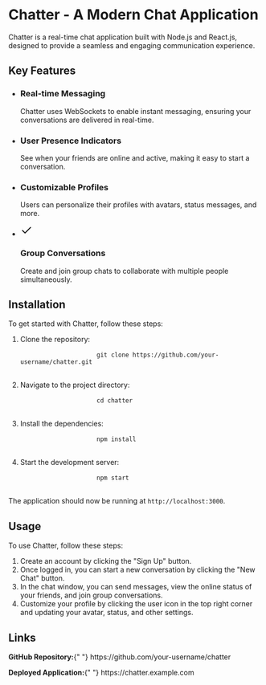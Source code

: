  <div className="mx-auto max-w-3xl px-4 py-12 sm:px-6 lg:px-8">
      <div className="space-y-8">
        <div>
          <h1 className="text-4xl font-bold tracking-tight text-primary">Chatter - A Modern Chat Application</h1>
          <p className="mt-4 text-lg text-muted-foreground">
            Chatter is a real-time chat application built with Node.js and React.js, designed to provide a seamless and
            engaging communication experience.
          </p>
        </div>
        <div>
          <h2 className="text-2xl font-bold tracking-tight text-primary">Key Features</h2>
          <ul className="mt-4 space-y-4 text-muted-foreground">
            <li className="flex items-start">
              <div className="flex-shrink-0">
                <CheckIcon className="h-6 w-6 text-primary" />
              </div>
              <div className="ml-3">
                <h3 className="text-lg font-medium">Real-time Messaging</h3>
                <p>
                  Chatter uses WebSockets to enable instant messaging, ensuring your conversations are delivered in
                  real-time.
                </p>
              </div>
            </li>
            <li className="flex items-start">
              <div className="flex-shrink-0">
                <CheckIcon className="h-6 w-6 text-primary" />
              </div>
              <div className="ml-3">
                <h3 className="text-lg font-medium">User Presence Indicators</h3>
                <p>See when your friends are online and active, making it easy to start a conversation.</p>
              </div>
            </li>
            <li className="flex items-start">
              <div className="flex-shrink-0">
                <CheckIcon className="h-6 w-6 text-primary" />
              </div>
              <div className="ml-3">
                <h3 className="text-lg font-medium">Customizable Profiles</h3>
                <p>Users can personalize their profiles with avatars, status messages, and more.</p>
              </div>
            </li>
            <li className="flex items-start">
              <div className="flex-shrink-0">
                <svg
              xmlns="http://www.w3.org/2000/svg"
              width="24"
              height="24"
              viewBox="0 0 24 24"
              fill="none"
              stroke="currentColor"
              stroke-width="2"
              stroke-linecap="round"
              stroke-linejoin="round"
              class="h-6 w-6 text-primary"
            >
              <path d="M20 6 9 17l-5-5"></path>
            </svg>
              </div>
              <div className="ml-3">
                <h3 className="text-lg font-medium">Group Conversations</h3>
                <p>Create and join group chats to collaborate with multiple people simultaneously.</p>
              </div>
            </li>
          </ul>
        </div>
        <div>
          <h2 className="text-2xl font-bold tracking-tight text-primary">Installation</h2>
          <div className="mt-4 space-y-4 text-muted-foreground">
            <p>To get started with Chatter, follow these steps:</p>
            <ol className="list-decimal pl-6 space-y-2">
              <li>
                Clone the repository:
                <pre className="mt-2 bg-muted p-4 rounded-md">
                  <code>git clone https://github.com/your-username/chatter.git</code>
                </pre>
              </li>
              <li>
                Navigate to the project directory:
                <pre className="mt-2 bg-muted p-4 rounded-md">
                  <code>cd chatter</code>
                </pre>
              </li>
              <li>
                Install the dependencies:
                <pre className="mt-2 bg-muted p-4 rounded-md">
                  <code>npm install</code>
                </pre>
              </li>
              <li>
                Start the development server:
                <pre className="mt-2 bg-muted p-4 rounded-md">
                  <code>npm start</code>
                </pre>
              </li>
            </ol>
            <p>
              The application should now be running at <code>http://localhost:3000</code>.
            </p>
          </div>
        </div>
        <div>
          <h2 className="text-2xl font-bold tracking-tight text-primary">Usage</h2>
          <div className="mt-4 space-y-4 text-muted-foreground">
            <p>To use Chatter, follow these steps:</p>
            <ol className="list-decimal pl-6 space-y-2">
              <li>Create an account by clicking the "Sign Up" button.</li>
              <li>Once logged in, you can start a new conversation by clicking the "New Chat" button.</li>
              <li>
                In the chat window, you can send messages, view the online status of your friends, and join group
                conversations.
              </li>
              <li>
                Customize your profile by clicking the user icon in the top right corner and updating your avatar,
                status, and other settings.
              </li>
            </ol>
          </div>
        </div>
        <div>
          <h2 className="text-2xl font-bold tracking-tight text-primary">Links</h2>
          <div className="mt-4 space-y-2 text-muted-foreground">
            <p>
              <strong>GitHub Repository:</strong>{" "}
              <Link href="#" className="underline" prefetch={false}>
                https://github.com/your-username/chatter
              </Link>
            </p>
            <p>
              <strong>Deployed Application:</strong>{" "}
              <Link href="#" className="underline" prefetch={false}>
                https://chatter.example.com
              </Link>
            </p>
          </div>
        </div>
      </div>
    </div>
